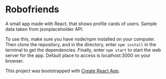 # Robofriends

A small app made with React, that shows profile cards of users. Sample data taken from jsonplaceholder API.

To use this, make sure you have node/npm installed on your computer. Then clone the repository, and in the directory, enter `npm install` in the terminal to get the dependencies. Finally, enter `npm start` to start the web server for the app. Default place to access is localhost:3000 on your browser.

This project was bootstrapped with [Create React App](https://github.com/facebookincubator/create-react-app).
